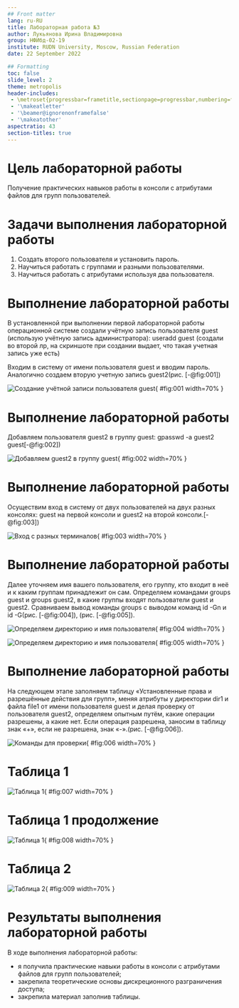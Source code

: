 ```yaml
---
## Front matter
lang: ru-RU
title: Лабораторная работа №3
author: Лукьянова Ирина Владимировна
group: НФИбд-02-19
institute: RUDN University, Moscow, Russian Federation
date: 22 September 2022

## Formatting
toc: false
slide_level: 2
theme: metropolis
header-includes: 
 - \metroset{progressbar=frametitle,sectionpage=progressbar,numbering=fraction}
 - '\makeatletter'
 - '\beamer@ignorenonframefalse'
 - '\makeatother'
aspectratio: 43
section-titles: true
---
```


# **Цель лабораторной работы**

Получение практических навыков работы в консоли с атрибутами файлов для групп пользователей.

# **Задачи выполнения лабораторной работы**

1. Создать второго пользователя и установить пароль.
2. Научиться работать с группами и разными пользователями.
3. Научиться работать с атрибутами используя два пользователя.

# **Выполнение лабораторной работы**

В установленной при выполнении первой лабораторной работы операционной системе создали учётную запись пользователя guest (использую учётную запись администратора):
useradd guest (создали во второй лр, на скриншоте при создании выдает, что такая учетная запись уже есть)

Входим в систему от имени пользователя guest и вводим пароль.
Аналогично создаем вторую учетную запись guest2(рис. [-@fig:001])

![Создание учётной записи пользователя guest](screen/1.png){ #fig:001 width=70% }

# **Выполнение лабораторной работы**

Добавляем пользователя guest2 в группу guest:
gpasswd -a guest2 guest[-@fig:002])

![Добавляем guest2 в группу guest](screen/2.png){ #fig:002 width=70% }

# **Выполнение лабораторной работы**

Осуществим вход в систему от двух пользователей на двух разных консолях: guest на первой консоли и guest2 на второй консоли.[-@fig:003])

![Вход с разных терминалов](screen/3.png){ #fig:003 width=70% }

# **Выполнение лабораторной работы**

Далее уточняем имя вашего пользователя, его группу, кто входит в неё и к каким группам принадлежит он сам. Определяем командами groups guest и groups guest2, в какие группы входят пользователи guest и guest2. Сравниваем вывод команды groups с выводом команд id -Gn и id -G(рис. [-@fig:004]), (рис. [-@fig:005]).

![Определяем директорию и имя пользователя](screen/5.png){ #fig:004 width=70% }

![Определяем директорию и имя пользователя](screen/6.png){ #fig:005 width=70% }

# **Выполнение лабораторной работы**

На следующем этапе заполняем таблицу «Установленные права и разрешённые действия для групп», меняя атрибуты у директории dir1 и файла file1 от имени пользователя guest и делая проверку от пользователя guest2,
определяем опытным путём, какие операции разрешены, а какие нет.
Если операция разрешена, заносим в таблицу знак «+», если не разрешена, знак «-».(рис. [-@fig:006]).

![Команды для проверки](screen/10.png){ #fig:006 width=70% }

# **Таблица 1**

![Таблица 1](screen/13.png){ #fig:007 width=70% }

# **Таблица 1 продолжение**

![Таблица 1](screen/14.png){ #fig:008 width=70% }

# **Таблица 2**

![Таблица 2](screen/15.png){ #fig:009 width=70% }

# **Результаты выполнения лабораторной работы**

В ходе выполнения лабораторной работы:

- я получила практические навыки работы в консоли с атрибутами файлов для групп пользователей;
- закрепила теоретические основы дискреционного разграничения доступа;
- закрепила материал заполнив таблицы.